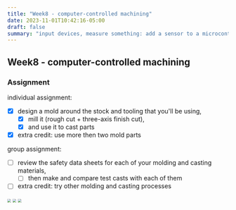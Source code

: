 ```yaml
---
title: "Week8 - computer-controlled machining"
date: 2023-11-01T10:42:16-05:00
draft: false
summary: "input devices, measure something: add a sensor to a microcontroller board that you have designed and read it"
---
```


## Week8 - computer-controlled machining

### Assignment

individual assignment:</br>

- [x] design a mold around the stock and tooling that you'll be using,
  - [x] mill it (rough cut + three-axis finish cut),
  - [x] and use it to cast parts
- [x] extra credit: use more then two mold parts

group assignment:</br>

- [ ] review the safety data sheets for each of your molding and casting materials,
  - [ ] then make and compare test casts with each of them
- [ ] extra credit: try other molding and casting processes

<img src="../assets/week8/1.png" style="zoom:50%;" />
<img src="../assets/week8/2.png" style="zoom:50%;" />
<img src="../assets/week8/3.png" style="zoom:50%;" />
